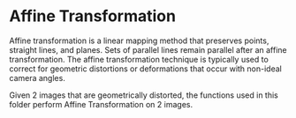# Affine Transformation


Affine transformation is a linear mapping method that preserves points, straight lines, and planes. Sets of parallel lines remain parallel after an affine transformation. The affine transformation technique is typically used to correct for geometric distortions or deformations that occur with non-ideal camera angles.

Given 2 images that are geometrically distorted, the functions used in this folder perform Affine Transformation on 2 images.

